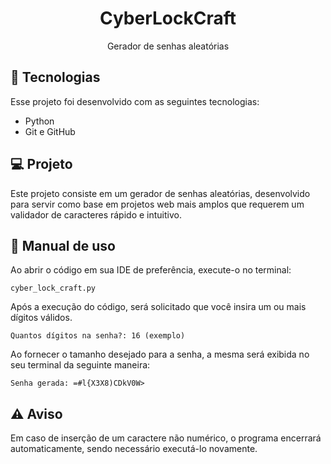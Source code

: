 <h1 align="center"> CyberLockCraft </h1>

<p align="center">
Gerador de senhas aleatórias
</p>

## 🚀 Tecnologias

Esse projeto foi desenvolvido com as seguintes tecnologias:

- Python
- Git e GitHub

## 💻 Projeto

Este projeto consiste em um gerador de senhas aleatórias, desenvolvido para servir como base em projetos web mais amplos que requerem um validador de caracteres rápido e intuitivo.

## 🔧 Manual de uso

Ao abrir o código em sua IDE de preferência, execute-o no terminal:

```
cyber_lock_craft.py
```

Após a execução do código, será solicitado que você insira um ou mais dígitos válidos.

``
Quantos dígitos na senha?: 16 (exemplo)
``

Ao fornecer o tamanho desejado para a senha, a mesma será exibida no seu terminal da seguinte maneira:

``
Senha gerada: =#l{X3X8)CDkV0W>
``

## ⚠️ Aviso

Em caso de inserção de um caractere não numérico, o programa encerrará automaticamente, sendo necessário executá-lo novamente.
